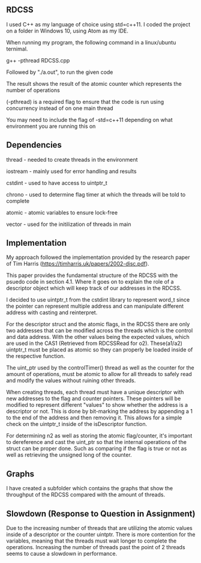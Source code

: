 RDCSS
---------------

I used C++ as my language of choice using std=c++11. I coded the project on a folder in Windows 10, using Atom as my IDE.

When running my program, the following command in a linux/ubuntu ternimal.

g++ -pthread RDCSS.cpp

Followed by "./a.out", to run the given code

The result shows the result of the atomic counter which represents the number of operations

(-pthread) is a required flag to ensure that the code is run using concurrency instead of on one main thread

You may need to include the flag of -std=c++11 depending on what environment you are running this on

Dependencies
------------

thread - needed to create threads in the environment

iostream - mainly used for error handling and results

cstdint - used to have access to uintptr_t

chrono - used to determine flag timer at which the threads will be told to complete

atomic - atomic variables to ensure lock-free

vector - used for the initilization of threads in main


Implementation
--------------

My approach followed the implementation provided by the research paper of Tim Harris (https://timharris.uk/papers/2002-disc.pdf). 

This paper provides the fundamental structure of the RDCSS with the psuedo code in section 4.1. Where it goes on to explain the role of a descriptor object which will keep track of our addresses in the RDCSS.


I decided to use uintptr_t from the cstdint library to represent word_t since the pointer can represent multiple address and can manipulate different address with casting and reinterpret.

For the descriptor struct and the atomic flags, in the RDCSS there are only two addresses that can be modified across the threads which is the control and data address. With the other values being the expected values, which are used in the CAS1 (Retrieved from RDCSSRead for o2). These(a1/a2) uintptr_t must be placed as atomic so they can properly be loaded inside of the respective function.

The uint_ptr used by the controlTimer() thread as well as the counter for the amount of operations, must be atomic to allow for all threads to safely read and modify the values without ruining other threads.

When creating threads, each thread must have a unique descriptor with new addresses to the flag and counter pointers. These pointers will be modified to represent different "values" to show whether the address is a descriptor or not. This is done by bit-marking the address by appending a 1 to the end of the address and then removing it. This allows for a simple check on the uintptr_t inside of the isDescriptor function.

For determining n2 as well as storing the atomic flag/counter, it's important to dereference and cast the uint_ptr so that the internal operations of the struct can be proper done. Such as comparing if the flag is true or not as well as retrieving the unsigned long of the counter.

Graphs
------

I have created a subfolder which contains the graphs that show the throughput of the RDCSS compared with the amount of threads. 

Slowdown (Response to Question in Assignment)
---------------------------------------------

Due to the increasing number of threads that are utilizing the atomic values inside of a descriptor or the counter uintptr. There is more contention for the variables, meaning that the threads must wait longer to complete the operations. Increasing the number of threads past the point of 2 threads seems to cause a slowdown in performance. 
